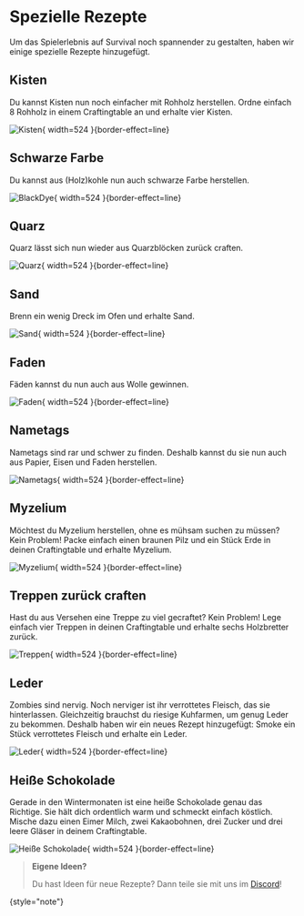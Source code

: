 # Spezielle Rezepte

Um das Spielerlebnis auf Survival noch spannender zu gestalten, haben wir einige spezielle Rezepte hinzugefügt.

## Kisten

Du kannst Kisten nun noch einfacher mit Rohholz herstellen.
Ordne einfach 8 Rohholz in einem Craftingtable an und erhalte vier Kisten.

![Kisten](chests.png){ width=524 }{border-effect=line}


## Schwarze Farbe

Du kannst aus (Holz)kohle nun auch schwarze Farbe herstellen.

![BlackDye](black_dye.png){ width=524 }{border-effect=line}


## Quarz

Quarz lässt sich nun wieder aus Quarzblöcken zurück craften.

![Quarz](quartz.png){ width=524 }{border-effect=line}


## Sand

Brenn ein wenig Dreck im Ofen und erhalte Sand.

![Sand](sand.png){ width=524 }{border-effect=line}


## Faden

Fäden kannst du nun auch aus Wolle gewinnen.

![Faden](string.png){ width=524 }{border-effect=line}


## Nametags

Nametags sind rar und schwer zu finden. 
Deshalb kannst du sie nun auch aus Papier, Eisen und Faden herstellen.

![Nametags](nametag.png){ width=524 }{border-effect=line}


## Myzelium

Möchtest du Myzelium herstellen, ohne es mühsam suchen zu müssen? Kein Problem!
Packe einfach einen braunen Pilz und ein Stück Erde in deinen Craftingtable und erhalte Myzelium.

![Myzelium](mycelium.png){ width=524 }{border-effect=line}


## Treppen zurück craften

Hast du aus Versehen eine Treppe zu viel gecraftet? Kein Problem!
Lege einfach vier Treppen in deinen Craftingtable und erhalte sechs Holzbretter zurück.

![Treppen](backstairs.png){ width=524 }{border-effect=line}


## Leder

Zombies sind nervig. Noch nerviger ist ihr verrottetes Fleisch, das sie hinterlassen.
Gleichzeitig brauchst du riesige Kuhfarmen, um genug Leder zu bekommen.
Deshalb haben wir ein neues Rezept hinzugefügt:
Smoke ein Stück verrottetes Fleisch und erhalte ein Leder.

![Leder](smoking_leather.png){ width=524 }{border-effect=line}


## Heiße Schokolade

Gerade in den Wintermonaten ist eine heiße Schokolade genau das Richtige.
Sie hält dich ordentlich warm und schmeckt einfach köstlich.
Mische dazu einen Eimer Milch, zwei Kakaobohnen, drei Zucker und drei leere Gläser in deinem Craftingtable.

![Heiße Schokolade](hot_chocolate.png){ width=524 }{border-effect=line}


> **Eigene Ideen?**
> 
> Du hast Ideen für neue Rezepte? Dann teile sie mit uns im [Discord](https://discord.com/channels/942834928557654076/1248579707272953928)!
> 
{style="note"}
